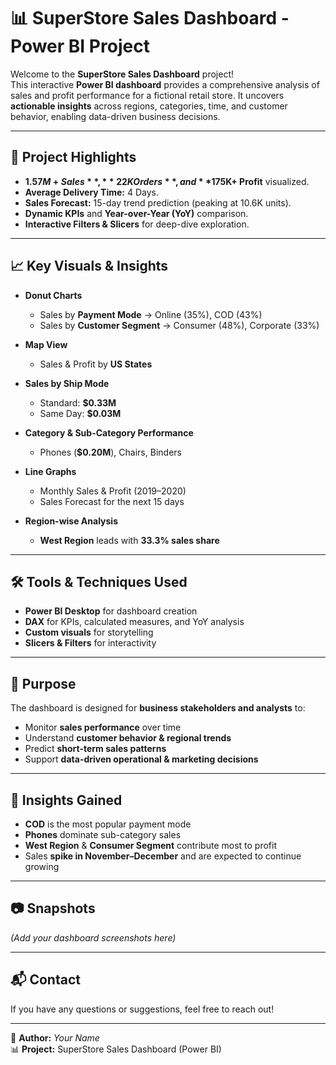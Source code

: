 # 📊 SuperStore Sales Dashboard - Power BI Project

Welcome to the **SuperStore Sales Dashboard** project!  
This interactive **Power BI dashboard** provides a comprehensive analysis of sales and profit performance for a fictional retail store. It uncovers **actionable insights** across regions, categories, time, and customer behavior, enabling data-driven business decisions.

---

## 🚀 Project Highlights
- **$1.57M+ Sales**, **22K Orders**, and **$175K+ Profit** visualized.  
- **Average Delivery Time:** 4 Days.  
- **Sales Forecast:** 15-day trend prediction (peaking at 10.6K units).  
- **Dynamic KPIs** and **Year-over-Year (YoY)** comparison.  
- **Interactive Filters & Slicers** for deep-dive exploration.  

---

## 📈 Key Visuals & Insights
- **Donut Charts**
  - Sales by **Payment Mode** → Online (35%), COD (43%)  
  - Sales by **Customer Segment** → Consumer (48%), Corporate (33%)  

- **Map View**
  - Sales & Profit by **US States**  

- **Sales by Ship Mode**
  - Standard: **$0.33M**  
  - Same Day: **$0.03M**  

- **Category & Sub-Category Performance**
  - Phones (**$0.20M**), Chairs, Binders  

- **Line Graphs**
  - Monthly Sales & Profit (2019–2020)  
  - Sales Forecast for the next 15 days  

- **Region-wise Analysis**
  - **West Region** leads with **33.3% sales share**  

---

## 🛠️ Tools & Techniques Used
- **Power BI Desktop** for dashboard creation  
- **DAX** for KPIs, calculated measures, and YoY analysis  
- **Custom visuals** for storytelling  
- **Slicers & Filters** for interactivity  

---

## 🎯 Purpose
The dashboard is designed for **business stakeholders and analysts** to:  
- Monitor **sales performance** over time  
- Understand **customer behavior & regional trends**  
- Predict **short-term sales patterns**  
- Support **data-driven operational & marketing decisions**  

---

## 📌 Insights Gained
- **COD** is the most popular payment mode  
- **Phones** dominate sub-category sales  
- **West Region** & **Consumer Segment** contribute most to profit  
- Sales **spike in November–December** and are expected to continue growing  

---

## 📷 Snapshots
*(Add your dashboard screenshots here)*  

---

## 📬 Contact
If you have any questions or suggestions, feel free to reach out!  

---
🔗 **Author:** *Your Name*  
📊 **Project:** SuperStore Sales Dashboard (Power BI)  
